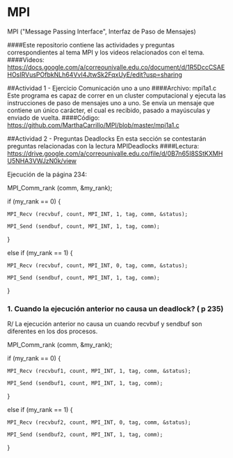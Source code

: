 # MPI
MPI ("Message Passing Interface", Interfaz de Paso de Mensajes)

####Este repositorio contiene las actividades y preguntas correspondientes al tema MPI y los videos relacionados con el tema.
####Videos: 
https://docs.google.com/a/correounivalle.edu.co/document/d/1R5DccCSAEHOsIRVusPOfbkNLh64VvI4JtwSk2FqxUyE/edit?usp=sharing 

##Actividad 1 - Ejercicio Comunicación uno a uno
####Archivo: mpi1a1.c
Este programa es capaz de correr en un cluster computacional y ejecuta las instrucciones de paso de mensajes uno a uno. Se envía un mensaje que contiene un único carácter, el cual es recibido, pasado a mayúsculas y enviado de vuelta.
####Código:
https://github.com/MarthaCarrillo/MPI/blob/master/mpi1a1.c

##Actividad 2 - Preguntas Deadlocks
En esta sección se contestarán preguntas relacionadas con la lectura MPIDeadlocks
####Lectura:
https://drive.google.com/a/correounivalle.edu.co/file/d/0B7n65I8SStKXMHU5NHA3VWJzN0k/view

Ejecución de la página 234:

MPI_Comm_rank (comm, &my_rank);

if (my_rank == 0) {

	MPI_Recv (recvbuf, count, MPI_INT, 1, tag, comm, &status);
	
	MPI_Send (sendbuf, count, MPI_INT, 1, tag, comm);
	
}

else if (my_rank == 1) { 

	MPI_Recv (recvbuf, count, MPI_INT, 0, tag, comm, &status);
	
 	MPI_Send (sendbuf, count, MPI_INT, 1, tag, comm);
 	
}


### 1. Cuando la ejecución anterior no causa un deadlock? ( p 235)
R/ La ejecución anterior no causa un cuando recvbuf y sendbuf son diferentes en los dos procesos.

MPI_Comm_rank (comm, &my_rank);

if (my_rank == 0) {

	MPI_Recv (recvbuf1, count, MPI_INT, 1, tag, comm, &status);
	
	MPI_Send (sendbuf1, count, MPI_INT, 1, tag, comm);
	
}

else if (my_rank == 1) {

	MPI_Recv (recvbuf2, count, MPI_INT, 0, tag, comm, &status);
	
 	MPI_Send (sendbuf2, count, MPI_INT, 1, tag, comm);
 	
}


